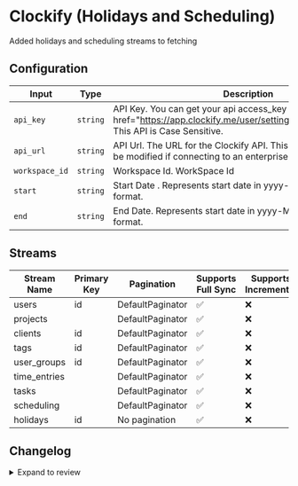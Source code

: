 # Clockify (Holidays and Scheduling)
Added holidays and scheduling streams to fetching

## Configuration

| Input | Type | Description | Default Value |
|-------|------|-------------|---------------|
| `api_key` | `string` | API Key. You can get your api access_key &lt;a href=&quot;https://app.clockify.me/user/settings&quot;&gt;here&lt;/a&gt; This API is Case Sensitive. |  |
| `api_url` | `string` | API Url. The URL for the Clockify API. This should only need to be modified if connecting to an enterprise version of Clockify. | https://api.clockify.me |
| `workspace_id` | `string` | Workspace Id. WorkSpace Id |  |
| `start` | `string` | Start Date . Represents start date in yyyy-MM-ddThh:mm:ssZ format. | 2024-01-01T00:00:00Z |
| `end` | `string` | End Date. Represents start date in yyyy-MM-ddThh:mm:ssZ format. | 2024-12-31T00:00:00Z |

## Streams
| Stream Name | Primary Key | Pagination | Supports Full Sync | Supports Incremental |
|-------------|-------------|------------|---------------------|----------------------|
| users | id | DefaultPaginator | ✅ |  ❌  |
| projects |  | DefaultPaginator | ✅ |  ❌  |
| clients | id | DefaultPaginator | ✅ |  ❌  |
| tags | id | DefaultPaginator | ✅ |  ❌  |
| user_groups | id | DefaultPaginator | ✅ |  ❌  |
| time_entries |  | DefaultPaginator | ✅ |  ❌  |
| tasks |  | DefaultPaginator | ✅ |  ❌  |
| scheduling |  | DefaultPaginator | ✅ |  ❌  |
| holidays | id | No pagination | ✅ |  ❌  |

## Changelog

<details>
  <summary>Expand to review</summary>

| Version          | Date              | Pull Request | Subject        |
|------------------|-------------------|--------------|----------------|
| 0.0.1 | 2025-02-08 | | Initial release by [@73R3WY](https://github.com/73R3WY) via Connector Builder |

</details>
